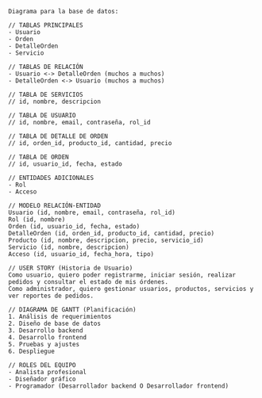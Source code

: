 
    Diagrama para la base de datos:

    // TABLAS PRINCIPALES
    - Usuario
    - Orden
    - DetalleOrden
    - Servicio

    // TABLAS DE RELACIÓN
    - Usuario <-> DetalleOrden (muchos a muchos)
    - DetalleOrden <-> Usuario (muchos a muchos)

    // TABLA DE SERVICIOS
    // id, nombre, descripcion

    // TABLA DE USUARIO
    // id, nombre, email, contraseña, rol_id

    // TABLA DE DETALLE DE ORDEN
    // id, orden_id, producto_id, cantidad, precio

    // TABLA DE ORDEN
    // id, usuario_id, fecha, estado

    // ENTIDADES ADICIONALES
    - Rol
    - Acceso

    // MODELO RELACIÓN-ENTIDAD
    Usuario (id, nombre, email, contraseña, rol_id)
    Rol (id, nombre)
    Orden (id, usuario_id, fecha, estado)
    DetalleOrden (id, orden_id, producto_id, cantidad, precio)
    Producto (id, nombre, descripcion, precio, servicio_id)
    Servicio (id, nombre, descripcion)
    Acceso (id, usuario_id, fecha_hora, tipo)

    // USER STORY (Historia de Usuario)
    Como usuario, quiero poder registrarme, iniciar sesión, realizar pedidos y consultar el estado de mis órdenes.
    Como administrador, quiero gestionar usuarios, productos, servicios y ver reportes de pedidos.

    // DIAGRAMA DE GANTT (Planificación)
    1. Análisis de requerimientos
    2. Diseño de base de datos
    3. Desarrollo backend
    4. Desarrollo frontend
    5. Pruebas y ajustes
    6. Despliegue

    // ROLES DEL EQUIPO
    - Analista profesional
    - Diseñador gráfico
    - Programador (Desarrollador backend O Desarrollador frontend)